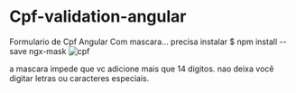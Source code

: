 # Cpf-validation-angular
Formulario de Cpf Angular Com mascara... precisa instalar $ npm install --save ngx-mask
![cpf](https://user-images.githubusercontent.com/40471988/167083860-39dc15c4-49fa-4428-836f-ae0ae6defcbc.jpg)

a mascara impede que vc adicione mais que 14 digitos.
nao deixa você digitar letras ou caracteres especiais.
